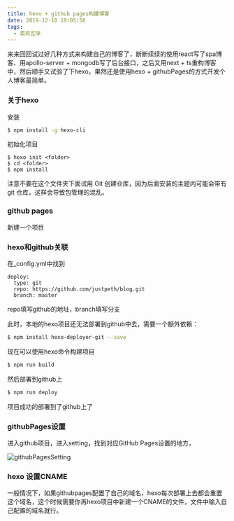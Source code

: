 ```yaml
---
title: hexo + github pages构建博客
date: 2019-12-10 19:05:50
tags:
  - 菜鸡互啄
---
```


来来回回试过好几种方式来构建自己的博客了，断断续续的使用react写了spa博客、用apollo-server + mongodb写了后台接口，之后又用next + ts重构博客中，然后顺手又试验了下hexo，果然还是使用hexo + githubPages的方式开发个人博客最简单。

<!-- more -->

### 关于hexo

安装
```bash
$ npm install -g hexo-cli
```
初始化项目
```
$ hexo init <folder>
$ cd <folder>
$ npm install
```
注意不要在这个文件夹下面试用 Git 创建仓库，因为后面安装的主题内可能会带有 git 仓库，这样会导致包管理的混乱。

### github pages

新建一个项目

### hexo和github关联

在_config.yml中找到

```
deploy:
  type: git
  repo: https://github.com/justpeth/blog.git
  branch: master
```
repo填写github的地址，branch填写分支

此时，本地的hexo项目还无法部署到github中去，需要一个额外依赖：

```bash
$ npm install hexo-deployer-git --save
```

现在可以使用hexo命令构建项目
```bash
$ npm run build
```
然后部署到github上
```bash
$ npm run deploy
```
项目成功的部署到了github上了

### githubPages设置

进入github项目，进入setting，找到对应GitHub Pages设置的地方，

![githubPagesSetting](http://pic.justpeth.com/githubPages-setting.png)

### hexo 设置CNAME

一般情况下，如果githubpages配置了自己的域名，hexo每次部署上去都会重置这个域名，这个时候需要你再hexo项目中新建一个CNAME的文件，文件中输入自己配置的域名就行。